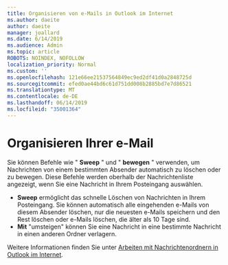```yaml
---
title: Organisieren von e-Mails in Outlook im Internet
ms.author: daeite
author: daeite
manager: joallard
ms.date: 6/14/2019
ms.audience: Admin
ms.topic: article
ROBOTS: NOINDEX, NOFOLLOW
localization_priority: Normal
ms.custom: ''
ms.openlocfilehash: 121e66ee21537564849ec9ed2df41d0a2848725d
ms.sourcegitcommit: efed0ae44bd6c61d751dd008b2885bd7e7d86521
ms.translationtype: MT
ms.contentlocale: de-DE
ms.lasthandoff: 06/14/2019
ms.locfileid: "35001364"
---
```

# <a name="organize-your-email"></a>Organisieren Ihrer e-Mail

Sie können Befehle wie " **Sweep** " und " **bewegen** " verwenden, um Nachrichten von einem bestimmten Absender automatisch zu löschen oder zu bewegen. Diese Befehle werden oberhalb der Nachrichtenliste angezeigt, wenn Sie eine Nachricht in Ihrem Posteingang auswählen.

- **Sweep** ermöglicht das schnelle Löschen von Nachrichten in Ihrem Posteingang. Sie können automatisch alle eingehenden e-Mails von diesem Absender löschen, nur die neuesten e-Mails speichern und den Rest löschen oder e-Mails löschen, die älter als 10 Tage sind.
- **Mit** "umsteigen" können Sie eine Nachricht in eine bestimmte Nachricht in einen anderen Ordner verlagern.

Weitere Informationen finden Sie unter [Arbeiten mit Nachrichtenordnern in Outlook im Internet](https://support.office.com/article/ae0f10d6-54e7-4f29-acd3-78cdc3fdcb9f).